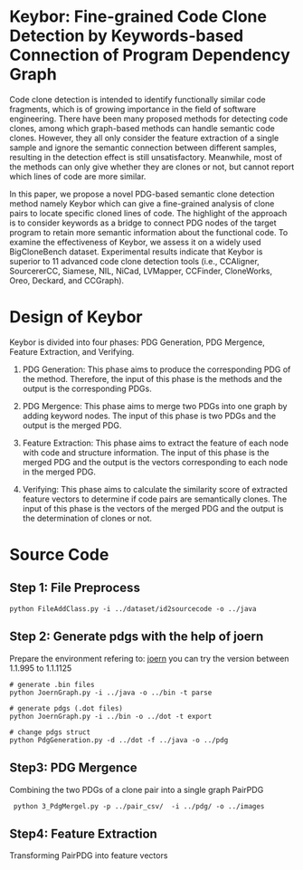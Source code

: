# Keybor: Fine-grained Code Clone Detection by Keywords-based Connection of Program Dependency Graph
Code clone detection is intended to identify functionally similar code fragments, which is of growing importance in the field of software engineering. There have been many proposed methods for detecting code clones, among which graph-based methods can handle semantic code clones. However, they all only consider the feature extraction of a single sample and ignore the semantic connection between different samples, resulting in the detection effect is still unsatisfactory. Meanwhile, most of the methods can only give whether they are clones or not, but cannot report which lines of code are more similar. 

In this paper, we propose a novel PDG-based semantic clone detection method namely Keybor which can give a fine-grained analysis of clone pairs to locate specific cloned lines of code. The highlight of the approach is to consider keywords as a bridge to connect PDG nodes of the target program to retain more semantic information about the functional code. To examine the effectiveness of Keybor, we assess it on a widely used BigCloneBench dataset. Experimental results indicate that Keybor is superior to 11 advanced code clone detection tools (i.e.,
CCAligner, SourcererCC, Siamese, NIL, NiCad, LVMapper, CCFinder, CloneWorks, Oreo, Deckard, and CCGraph).

# Design of Keybor
Keybor is divided into four phases: PDG Generation, PDG Mergence, Feature Extraction, and Verifying.
1. PDG Generation: 
  This phase aims to produce the corresponding PDG of the method.
  Therefore, the input of this phase is the methods and the output is the corresponding PDGs.

2. PDG Mergence: 
  This phase aims to merge two PDGs into one graph by adding keyword nodes.
  The input of this phase is two PDGs and the output is the merged PDG.
  
3. Feature Extraction:
  This phase aims to extract the feature of each node with code and structure information.
  The input of this phase is the merged PDG and the output is the vectors corresponding to each node in the merged PDG.

4. Verifying: 
  This phase aims to calculate the similarity score of extracted feature vectors to determine if code pairs are semantically clones. 
  The input of this phase is the vectors of the merged PDG and the output is the determination of clones or not.

# Source Code  
## Step 1: File Preprocess
```
python FileAddClass.py -i ../dataset/id2sourcecode -o ../java

```

## Step 2: Generate pdgs with the help of joern
Prepare the environment refering to: [joern](https://github.com/joernio/joern) you can try the version between 1.1.995 to 1.1.1125
```
# generate .bin files
python JoernGraph.py -i ../java -o ../bin -t parse

# generate pdgs (.dot files)
python JoernGraph.py -i ../bin -o ../dot -t export

# change pdgs struct
python PdgGeneration.py -d ../dot -f ../java -o ../pdg

```

## Step3: PDG Mergence
Combining the two PDGs of a clone pair into a single graph PairPDG
```
 python 3_PdgMergel.py -p ../pair_csv/  -i ../pdg/ -o ../images

```

## Step4: Feature Extraction
Transforming PairPDG into feature vectors


